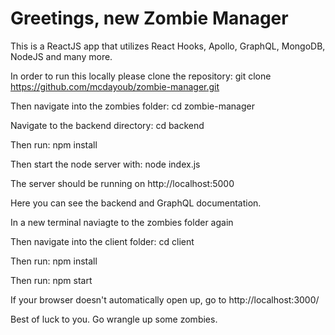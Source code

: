 # Greetings, new Zombie Manager

This is a ReactJS app that utilizes React Hooks, Apollo, GraphQL, MongoDB, NodeJS and many more.

In order to run this locally please clone the repository: git clone https://github.com/mcdayoub/zombie-manager.git

Then navigate into the zombies folder: cd zombie-manager

Navigate to the backend directory: cd backend

Then run: npm install

Then start the node server with: node index.js

The server should be running on http://localhost:5000

Here you can see the backend and GraphQL documentation.

In a new terminal naviagte to the zombies folder again

Then navigate into the client folder: cd client

Then run: npm install

Then run: npm start

If your browser doesn't automatically open up, go to http://localhost:3000/

Best of luck to you. Go wrangle up some zombies.
